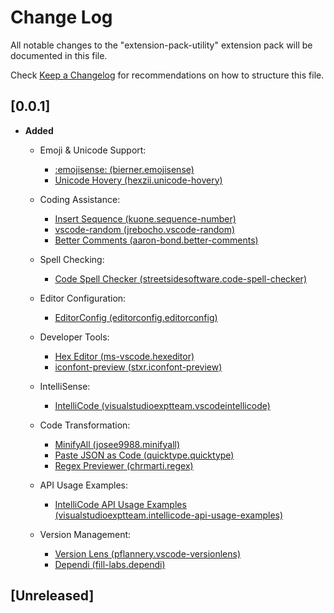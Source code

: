# Change Log

All notable changes to the "extension-pack-utility" extension pack will be documented in this file.

Check [Keep a Changelog](http://keepachangelog.com/) for recommendations on how to structure this file.

## [0.0.1]

- **Added**
  - Emoji & Unicode Support:
    - [:emojisense: (bierner.emojisense)](https://marketplace.visualstudio.com/items?itemName=bierner.emojisense)
    - [Unicode Hovery (hexzii.unicode-hovery)](https://marketplace.visualstudio.com/items?itemName=hexzii.unicode-hovery)

  - Coding Assistance:
    - [Insert Sequence (kuone.sequence-number)](https://marketplace.visualstudio.com/items?itemName=kuone.sequence-number)
    - [vscode-random (jrebocho.vscode-random)](https://marketplace.visualstudio.com/items?itemName=jrebocho.vscode-random)
    - [Better Comments (aaron-bond.better-comments)](https://marketplace.visualstudio.com/items?itemName=aaron-bond.better-comments)

  - Spell Checking:
    - [Code Spell Checker (streetsidesoftware.code-spell-checker)](https://marketplace.visualstudio.com/items?itemName=streetsidesoftware.code-spell-checker)

  - Editor Configuration:
    - [EditorConfig (editorconfig.editorconfig)](https://marketplace.visualstudio.com/items?itemName=editorconfig.editorconfig)

  - Developer Tools:
    - [Hex Editor (ms-vscode.hexeditor)](https://marketplace.visualstudio.com/items?itemName=ms-vscode.hexeditor)
    - [iconfont-preview (stxr.iconfont-preview)](https://marketplace.visualstudio.com/items?itemName=stxr.iconfont-preview)

  - IntelliSense:
    - [IntelliCode (visualstudioexptteam.vscodeintellicode)](https://marketplace.visualstudio.com/items?itemName=visualstudioexptteam.vscodeintellicode)

  - Code Transformation:
    - [MinifyAll (josee9988.minifyall)](https://marketplace.visualstudio.com/items?itemName=josee9988.minifyall)
    - [Paste JSON as Code (quicktype.quicktype)](https://marketplace.visualstudio.com/items?itemName=quicktype.quicktype)
    - [Regex Previewer (chrmarti.regex)](https://marketplace.visualstudio.com/items?itemName=chrmarti.regex)

  - API Usage Examples:
    - [IntelliCode API Usage Examples (visualstudioexptteam.intellicode-api-usage-examples)](https://marketplace.visualstudio.com/items?itemName=visualstudioexptteam.intellicode-api-usage-examples)

  - Version Management:
    - [Version Lens (pflannery.vscode-versionlens)](https://marketplace.visualstudio.com/items?itemName=pflannery.vscode-versionlens)
    - [Dependi (fill-labs.dependi)](https://marketplace.visualstudio.com/items?itemName=fill-labs.dependi)

## [Unreleased]

